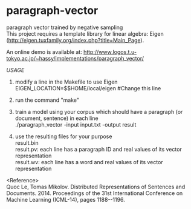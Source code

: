 paragraph-vector
================

paragraph vector trained by negative sampling<br>
This project requires a template library for linear algebra: Eigen (http://eigen.tuxfamily.org/index.php?title=Main_Page).

An online demo is available at: http://www.logos.t.u-tokyo.ac.jp/~hassy/implementations/paragraph_vector/

*USAGE*<br>
1) modify a line in the Makefile to use Eigen<br>
EIGEN_LOCATION=$$HOME/local/eigen #Change this line

2) run the command "make"

3) train a model using your corpus which should have a paragraph (or document, sentence) in each line<br>
./paragraph_vector -input input.txt -output result

4) use the resulting files for your purpose<br>
result.bin<br>
result.pv: each line has a paragraph ID and real values of its vector representation<br>
result.wv: each line has a word and real values of its vector representation

\<Reference\><br>
Quoc Le, Tomas Mikolov. Distributed Representations of Sentences and Documents. 2014. Proceedings of the 31st International Conference on Machine Learning (ICML-14), pages 1188--1196.

